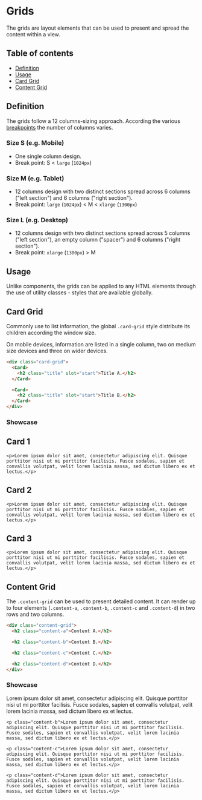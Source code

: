 <script lang="ts">
    import Card from "$lib/components/Card.svelte";
</script>

# Grids

The grids are layout elements that can be used to present and spread the content within a view.

## Table of contents

- [Definition](#definition)
- [Usage](#usage)
- [Card Grid](#card-grid)
- [Content Grid](#content-grid)

## Definition

The grids follow a 12 columns-sizing approach. According the various [breakpoints](/styling/breakpoints) the number of columns varies.

### Size S (e.g. Mobile)

- One single column design.
- Break point: S < `large` (`1024px`)

### Size M (e.g. Tablet)

- 12 columns design with two distinct sections spread across 6 columns ("left section") and 6 columns ("right section").
- Break point: `large` (`1024px`) < M < `xlarge` (`1300px`)

### Size L (e.g. Desktop)

- 12 columns design with two distinct sections spread across 5 columns ("left section"), an empty column ("spacer") and 6 columns ("right section").
- Break point: `xlarge` (`1300px`) > M

<h2 id="usage">Usage</h2>

Unlike components, the grids can be applied to any HTML elements through the use of utility classes - styles that are available globally.

<h2 id="card-grid">Card Grid</h2>

Commonly use to list information, the global `.card-grid` style distribute its children according the window size.

On mobile devices, information are listed in a single column, two on medium size devices and three on wider devices.

```html
<div class="card-grid">
  <Card>
    <h2 class="title" slot="start">Title A.</h2>
  </Card>

  <Card>
    <h2 class="title" slot="start">Title B.</h2>
  </Card>
</div>
```

### Showcase

<div class="card-grid">
  <Card>
    <h2 class="title" slot="start">Card 1</h2>

    <p>Lorem ipsum dolor sit amet, consectetur adipiscing elit. Quisque porttitor nisi ut mi porttitor facilisis. Fusce sodales, sapien et convallis volutpat, velit lorem lacinia massa, sed dictum libero ex et lectus.</p>

  </Card>

  <Card>
    <h2 class="title" slot="start">Card 2</h2>

    <p>Lorem ipsum dolor sit amet, consectetur adipiscing elit. Quisque porttitor nisi ut mi porttitor facilisis. Fusce sodales, sapien et convallis volutpat, velit lorem lacinia massa, sed dictum libero ex et lectus.</p>

  </Card>

  <Card>
    <h2 class="title" slot="start">Card 3</h2>

    <p>Lorem ipsum dolor sit amet, consectetur adipiscing elit. Quisque porttitor nisi ut mi porttitor facilisis. Fusce sodales, sapien et convallis volutpat, velit lorem lacinia massa, sed dictum libero ex et lectus.</p>

  </Card>
</div>

<h2 id="content-grid">Content Grid</h2>

The `.content-grid` can be used to present detailed content. It can render up to four elements (`.content-a`, `.content-b`, `.content-c` and `.content-d`) in two rows and two columns.

```html
<div class="content-grid">
  <h2 class="content-a">Content A.</h2>

  <h2 class="content-b">Content B.</h2>

  <h2 class="content-c">Content C.</h2>

  <h2 class="content-d">Content D.</h2>
</div>
```

### Showcase

<div class="content-grid">
    <p class="content-a">Lorem ipsum dolor sit amet, consectetur adipiscing elit. Quisque porttitor nisi ut mi porttitor facilisis. Fusce sodales, sapien et convallis volutpat, velit lorem lacinia massa, sed dictum libero ex et lectus.</p>

    <p class="content-b">Lorem ipsum dolor sit amet, consectetur adipiscing elit. Quisque porttitor nisi ut mi porttitor facilisis. Fusce sodales, sapien et convallis volutpat, velit lorem lacinia massa, sed dictum libero ex et lectus.</p>

    <p class="content-c">Lorem ipsum dolor sit amet, consectetur adipiscing elit. Quisque porttitor nisi ut mi porttitor facilisis. Fusce sodales, sapien et convallis volutpat, velit lorem lacinia massa, sed dictum libero ex et lectus.</p>

    <p class="content-d">Lorem ipsum dolor sit amet, consectetur adipiscing elit. Quisque porttitor nisi ut mi porttitor facilisis. Fusce sodales, sapien et convallis volutpat, velit lorem lacinia massa, sed dictum libero ex et lectus.</p>

</div>
